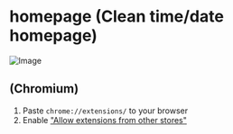 # homepage (Clean time/date homepage)
![Image](https://i.alexflipnote.dev/c6cec3.png)

## (Chromium)
1. Paste `chrome://extensions/` to your browser
2. Enable ["Allow extensions from other stores"](https://i.alexflipnote.dev/21kV9CU.png)
